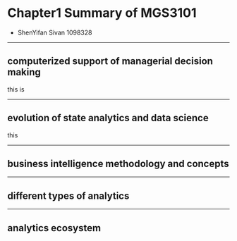 # Chapter1 Summary of MGS3101

- ShenYifan Sivan 1098328

---

## computerized support of managerial decision making

this is

---

## evolution of state analytics and data science

this

---

## business intelligence methodology and concepts

---

## different types of analytics

---

## analytics ecosystem
